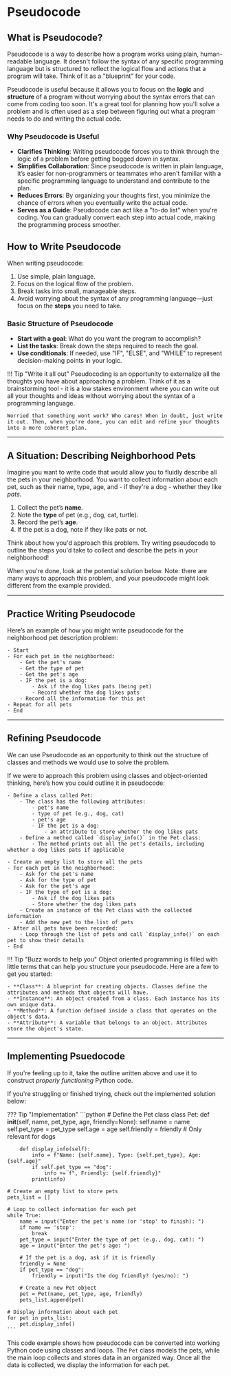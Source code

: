 # Pseudocode

## What is Pseudocode?

Pseudocode is a way to describe how a program works using plain, human-readable language. It doesn't follow the syntax of any specific programming language but is structured to reflect the logical flow and actions that a program will take. Think of it as a "blueprint" for your code.

Pseudocode is useful because it allows you to focus on the **logic** and **structure** of a program without worrying about the syntax errors that can come from coding too soon. It's a great tool for planning how you'll solve a problem and is often used as a step between figuring out what a program needs to do and writing the actual code.

### Why Pseudocode is Useful

- **Clarifies Thinking**: Writing pseudocode forces you to think through the logic of a problem before getting bogged down in syntax.
- **Simplifies Collaboration**: Since pseudocode is written in plain language, it’s easier for non-programmers or teammates who aren't familiar with a specific programming language to understand and contribute to the plan.
- **Reduces Errors**: By organizing your thoughts first, you minimize the chance of errors when you eventually write the actual code.
- **Serves as a Guide**: Pseudocode can act like a "to-do list" when you're coding. You can gradually convert each step into actual code, making the programming process smoother.

## How to Write Pseudocode

When writing pseudocode:

1. Use simple, plain language.
2. Focus on the logical flow of the problem.
3. Break tasks into small, manageable steps.
4. Avoid worrying about the syntax of any programming language—just focus on the **steps** you need to take.

### Basic Structure of Pseudocode

- **Start with a goal**: What do you want the program to accomplish?
- **List the tasks**: Break down the steps required to reach the goal.
- **Use conditionals**: If needed, use "IF", "ELSE", and "WHILE" to represent decision-making points in your logic.

!!! Tip "Write it all out"
    Pseudocoding is an opportunity to externalize all the thoughts you have about approaching a problem. Think of it as a brainstorming tool - it is a low stakes environment where you can write out all your thoughts and ideas without worrying about the syntax of a programming language.

    Worried that something wont work? Who cares! When in doubt, just write it out. Then, when you're done, you can edit and refine your thoughts into a more coherent plan.
---

## A Situation: Describing Neighborhood Pets

Imagine you want to write code that would allow you to fluidly describe all the pets in your neighborhood. You want to collect information about each pet, such as their name, type, age, and - if they're a dog - whether they like *pats*.

1. Collect the pet’s **name**.
2. Note the **type** of pet (e.g., dog, cat, turtle).
3. Record the pet’s **age**.
4. If the pet is a dog, note if they like pats or not.

Think about how you'd approach this problem. Try writing pseudocode to outline the steps you'd take to collect and describe the pets in your neighborhood!

When you're done, look at the potential solution below. Note: there are many ways to approach this problem, and your pseudocode might look different from the example provided.

---

## Practice Writing Pseudocode

Here’s an example of how you might write pseudocode for the neighborhood pet description problem:

```
- Start
- For each pet in the neighborhood:
    - Get the pet's name
    - Get the type of pet
    - Get the pet's age
    - IF the pet is a dog:
        - Ask if the dog likes pats (being pet)
        - Record whether the dog likes pats
    - Record all the information for this pet
- Repeat for all pets
- End
```

---

## Refining Pseudocode

We can use Pseudocode as an opportunity to think out the structure of classes and methods we would use to solve the problem.

If we were to approach this problem using classes and object-oriented thinking, here’s how you could outline it in pseudocode:

```
- Define a class called Pet:
    - The class has the following attributes:
        - pet's name
        - type of pet (e.g., dog, cat)
        - pet's age
        - IF the pet is a dog:
            - an attribute to store whether the dog likes pats
    - Define a method called `display_info()` in the Pet class:
        - The method prints out all the pet's details, including whether a dog likes pats if applicable

- Create an empty list to store all the pets
- For each pet in the neighborhood:
    - Ask for the pet's name
    - Ask for the type of pet
    - Ask for the pet's age
    - IF the type of pet is a dog:
        - Ask if the dog likes pats
        - Store whether the dog likes pats
    - Create an instance of the Pet class with the collected information
    - Add the new pet to the list of pets
- After all pets have been recorded:
    - Loop through the list of pets and call `display_info()` on each pet to show their details
- End
```

!!! Tip "Buzz words to help you"
    Object oriented programming is filled with little terms that can help you structure your pseudocode. Here are a few to get you started:

    - **Class**: A blueprint for creating objects. Classes define the attributes and methods that objects will have.
    - **Instance**: An object created from a class. Each instance has its own unique data.
    - **Method**: A function defined inside a class that operates on the object's data.
    - **Attribute**: A variable that belongs to an object. Attributes store the object's state.
    
---

## Implementing Psuedocode

If you're feeling up to it, take the outline written above and use it to construct *properly functioning* Python code.

If you're struggling or finished trying, check out the implemented solution below:

??? Tip "Implementation"
    ```python
    # Define the Pet class
    class Pet:
        def __init__(self, name, pet_type, age, friendly=None):
            self.name = name
            self.pet_type = pet_type
            self.age = age
            self.friendly = friendly  # Only relevant for dogs

        def display_info(self):
            info = f"Name: {self.name}, Type: {self.pet_type}, Age: {self.age}"
            if self.pet_type == "dog":
                info += f", Friendly: {self.friendly}"
            print(info)

    # Create an empty list to store pets
    pets_list = []

    # Loop to collect information for each pet
    while True:
        name = input("Enter the pet's name (or 'stop' to finish): ")
        if name == 'stop':
            break
        pet_type = input("Enter the type of pet (e.g., dog, cat): ")
        age = input("Enter the pet's age: ")

        # If the pet is a dog, ask if it is friendly
        friendly = None
        if pet_type == "dog":
            friendly = input("Is the dog friendly? (yes/no): ")

        # Create a new Pet object
        pet = Pet(name, pet_type, age, friendly)
        pets_list.append(pet)

    # Display information about each pet
    for pet in pets_list:
        pet.display_info()
    ```

This code example shows how pseudocode can be converted into working Python code using classes and loops. The `Pet` class models the pets, while the main loop collects and stores data in an organized way. Once all the data is collected, we display the information for each pet.